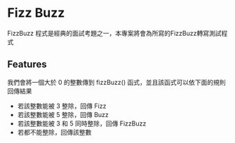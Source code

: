 # Fizz Buzz
FizzBuzz 程式是經典的面試考題之一，本專案將會為所寫的FizzBuzz轉寫測試程式 

## Features
我們會將一個大於 0 的整數傳到 fizzBuzz() 函式，並且該函式可以依下面的規則回傳結果
- 若該整數能被 3 整除，回傳 Fizz
- 若該整數能被 5 整除，回傳 Buzz
- 若該整數能被 3 和 5 同時整除，回傳 FizzBuzz
- 若都不能整除，回傳該整數
